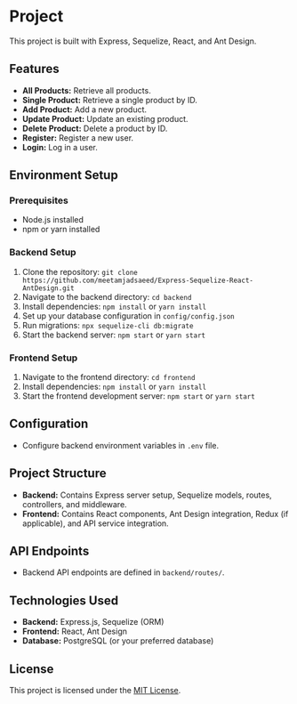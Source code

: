 # Project

This project is built with Express, Sequelize, React, and Ant Design.

## Features

- **All Products:** Retrieve all products.
- **Single Product:** Retrieve a single product by ID.
- **Add Product:** Add a new product.
- **Update Product:** Update an existing product.
- **Delete Product:** Delete a product by ID.
- **Register:** Register a new user.
- **Login:** Log in a user.

## Environment Setup

### Prerequisites

- Node.js installed 
- npm or yarn installed

### Backend Setup

1. Clone the repository: `git clone https://github.com/meetamjadsaeed/Express-Sequelize-React-AntDesign.git`
2. Navigate to the backend directory: `cd backend`
3. Install dependencies: `npm install` or `yarn install`
4. Set up your database configuration in `config/config.json`
5. Run migrations: `npx sequelize-cli db:migrate`
6. Start the backend server: `npm start` or `yarn start`

### Frontend Setup

1. Navigate to the frontend directory: `cd frontend`
2. Install dependencies: `npm install` or `yarn install`
3. Start the frontend development server: `npm start` or `yarn start`

## Configuration

- Configure backend environment variables in `.env` file.

## Project Structure

- **Backend:** Contains Express server setup, Sequelize models, routes, controllers, and middleware.
- **Frontend:** Contains React components, Ant Design integration, Redux (if applicable), and API service integration.

## API Endpoints

- Backend API endpoints are defined in `backend/routes/`.

## Technologies Used

- **Backend:** Express.js, Sequelize (ORM)
- **Frontend:** React, Ant Design
- **Database:** PostgreSQL (or your preferred database)

## License

This project is licensed under the [MIT License](link-to-license).
